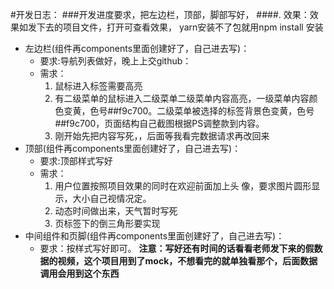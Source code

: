 #开发日志：
###开发进度要求，把左边栏，顶部，脚部写好，
####. 效果：效果如发下去的项目文件，打开可查看效果，         yarn安装不了包就用npm install 安装
  - 左边栏(组件再components里面创建好了，自己进去写)：
      - 要求:导航列表做好，晚上上交github：
      - 需求：
        1. 鼠标进入标签需要高亮
        2. 有二级菜单的鼠标进入二级菜单二级菜单内容高亮，一级菜单内容颜色变黄，色号##f9c700。二级菜单被选择的标签背景色变黄，色号##f9c700，页面结构自己截图根据PS调整款到内容。
        3. 刚开始先把内容写死，，后面等我看完数据请求再改回来
  - 顶部(组件再components里面创建好了，自己进去写)：
    - 要求:顶部样式写好
    - 需求：
        1. 用户位置按照项目效果的同时在欢迎前面加上头   像，要求图片圆形显示，大小自己视情况定。
        2. 动态时间做出来，天气暂时写死
        3. 页标签下的倒三角形要实现
  - 中间组件和页脚(组件再components里面创建好了，自己进去写)：
     - 要求：按样式写好即可。
  **注意：写好还有时间的话看看老师发下来的假数据的视频，这个项目用到了mock，不想看完的就单独看那个，后面数据调用会用到这个东西**


